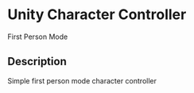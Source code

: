 # Unity Character Controller
First Person Mode

## Description
Simple first person mode character controller